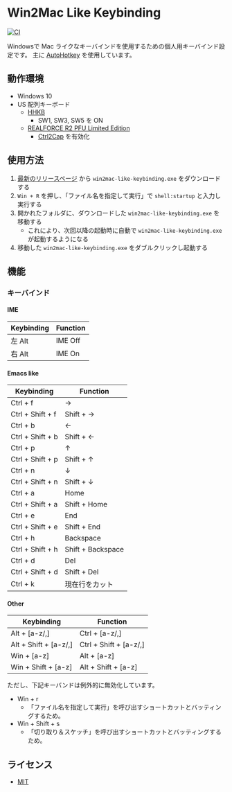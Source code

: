 # Win2Mac Like Keybinding

[![CI](https://github.com/kuwata0037/win2mac-like-keybinding/actions/workflows/ci.yaml/badge.svg)](https://github.com/kuwata0037/win2mac-like-keybinding/actions/workflows/ci.yaml)

Windowsで Mac ライクなキーバインドを使用するための個人用キーバインド設定です。
主に [AutoHotkey](https://www.autohotkey.com/) を使用しています。

## 動作環境

- Windows 10
- US 配列キーボード
  - [HHKB](https://happyhackingkb.com/jp/)
    - SW1, SW3, SW5 を ON
  - [REALFORCE R2 PFU Limited Edition](https://www.pfu.ricoh.com/rfkeyboard/)
    - [Ctrl2Cap](https://learn.microsoft.com/ja-jp/sysinternals/downloads/ctrl2cap) を有効化

## 使用方法

1. [最新のリリースページ](https://github.com/kuwata0037/win2mac-like-keybinding/releases/latest) から `win2mac-like-keybinding.exe` をダウンロードする
2. `Win + R` を押し、「ファイル名を指定して実行」で `shell:startup` と入力し実行する
3. 開かれたフォルダに、ダウンロードした `win2mac-like-keybinding.exe` を移動する
   - これにより、次回以降の起動時に自動で `win2mac-like-keybinding.exe` が起動するようになる
4. 移動した `win2mac-like-keybinding.exe` をダブルクリックし起動する

## 機能

### キーバインド

#### IME

| Keybinding | Function |
| ---------- | -------- |
| 左 Alt     | IME Off  |
| 右 Alt     | IME On   |

#### Emacs like

| Keybinding       | Function          |
| ---------------- | ----------------- |
| Ctrl + f         | →                 |
| Ctrl + Shift + f | Shift + →         |
| Ctrl + b         | ←                 |
| Ctrl + Shift + b | Shift + ←         |
| Ctrl + p         | ↑                 |
| Ctrl + Shift + p | Shift + ↑         |
| Ctrl + n         | ↓                 |
| Ctrl + Shift + n | Shift + ↓         |
| Ctrl + a         | Home              |
| Ctrl + Shift + a | Shift + Home      |
| Ctrl + e         | End               |
| Ctrl + Shift + e | Shift + End       |
| Ctrl + h         | Backspace         |
| Ctrl + Shift + h | Shift + Backspace |
| Ctrl + d         | Del               |
| Ctrl + Shift + d | Shift + Del       |
| Ctrl + k         | 現在行をカット    |

#### Other

| Keybinding            | Function               |
| --------------------- | ---------------------- |
| Alt + [a-z/,]         | Ctrl + [a-z/,]         |
| Alt + Shift + [a-z/,] | Ctrl + Shift + [a-z/,] |
| Win + [a-z]           | Alt + [a-z]            |
| Win + Shift + [a-z]   | Alt + Shift + [a-z]    |

ただし、下記キーバンドは例外的に無効化しています。

- Win + r
  - 「ファイル名を指定して実行」を呼び出すショートカットとバッティングするため。
- Win + Shift + s
  - 「切り取り＆スケッチ」を呼び出すショートカットとバッティングするため。

## ライセンス

- [MIT](LICENSE)
